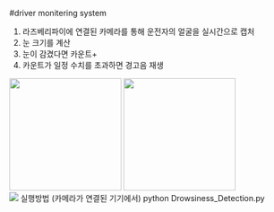 #driver monitering system


1. 라즈베리파이에 연결된 카메라를 통해 운전자의 얼굴을 실시간으로 캡처
2. 눈 크기를 계산
3. 눈이 감겼다면 카운트+
4. 카운트가 일정 수치를 초과하면 경고음 재생
<div>
  <img width-"50" height="200" src="https://user-images.githubusercontent.com/75927764/102011686-3c838c00-3d89-11eb-89f0-243b3f38121b.jpg">
  <img width-"50" height="200" src="https://user-images.githubusercontent.com/75927764/102011689-41e0d680-3d89-11eb-9fe9-7309803daffe.jpg">
 </div>
 <img width-"50" src="https://user-images.githubusercontent.com/75927764/102011691-44dbc700-3d89-11eb-86af-321f564337f4.jpg">
실행방법 (카메라가 연결된 기기에서)
python Drowsiness_Detection.py
